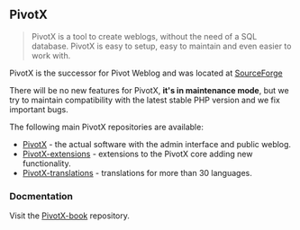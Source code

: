 ## PivotX

> PivotX is a tool to create weblogs, without the need of a SQL database. PivotX is easy to setup, easy to maintain and even easier to work with. 

PivotX is the successor for Pivot Weblog and was located at [SourceForge](https://sourceforge.net/projects/pivot-weblog/)

There will be no new features for PivotX, **it's in maintenance mode**, but we try to maintain compatibility with the latest stable PHP version and we fix important bugs.

The following main PivotX repositories are available:
* [PivotX](https://github.com/pivotx/PivotX) - the actual software with the admin interface and public weblog.
* [PivotX-extensions](https://github.com/pivotx/PivotX-extensions) - extensions to the PivotX core adding new functionality. 
* [PivotX-translations](https://github.com/pivotx/PivotX-translations) - translations for more than 30 languages.

### Docmentation

Visit the [PivotX-book](https://github.com/pivotx/PivotX-book) repository. 
